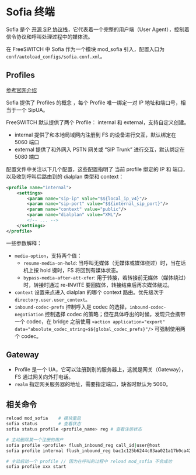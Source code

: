 # Sofia 终端

Sofia 是个 [开源 SIP 协议栈](https://github.com/freeswitch/sofia-sip)，它代表着一个完整的用户端（User Agent），控制着信令协议和呼叫处理过程中的媒体流。

在 FreeSWITCH 中 Sofia 作为一个模块 mod_sofia 引入，配置入口为 `conf/autoload_configs/sofia.conf.xml`。

## Profiles

[参考官网介绍](https://freeswitch.org/confluence/display/FREESWITCH/Configuring+FreeSWITCH#ConfiguringFreeSWITCH-SIPProfilessip-profiles)

Sofia 提供了 Profiles 的概念 ，每个 Profile 唯一绑定一对 IP 地址和端口号，相当于一个 SipUA。

FreeSWITCH 默认提供了两个 Profile： internal 和 external，支持自定义创建。

- internal 提供了和本地局域网内注册到 FS 的设备进行交互，默认绑定在 5060 端口
- external 提供了和外网入 PSTN 网关或 “SIP Trunk” 进行交互，默认绑定在 5080 端口

配置文件中关注以下几个配置，这些配置指明了 当前 profile 绑定的 IP 和 端口，以及收到呼叫后路由到的 dialplan 类型和 context：

```xml
<profile name="internal">
    <settings>
        <param name="sip-ip" value="$${local_ip_v4}"/>
        <param name="sip-port" value="$${internal_sip_port}"/>
        <param name="context" value="public"/>
        <param name="dialplan" value="XML"/>
        <!-- ... -->
    </settings>
</profile>
```

一些参数解释：

- `media-option`，支持两个值：
    - `resume-media-on-hold`: 当呼叫无媒体（无媒体或媒体绕过）时，当在话机上按 hold 键时，FS 将回到有媒体状态。
    - `bypass-media-after-att-xfer`: 用于转接，若转接前无媒体（媒体绕过）时，转接时通过 re-INVITE 要回媒体，转接结束后再次媒体绕过。
- `context` 设置来点进入 dialplan 的哪个 context 路由。优先级次于 `directory.user.user_context`。
- `inbound-codec-prefs` 控制呼入是 codec 的选择，`inbound-codec-negotiation` 控制选择 codec 的策略；但在具体呼出的时候，发现只会携带一个 codec，在 bridge 之前使用 `<action application="export" data="absolute_codec_string=$${global_codec_prefs}"/>` 可强制使用两个 codec。

## Gateway

- Profile 是一个 UA，它可以注册到别的服务器上，这就是网关（Gateway），FS 通过网关向外打电话。
- `realm` 指定网关服务器的地址，需要指定端口，缺省时默认为 5060。

## 相关命令

```sh
reload mod_sofia    # 模块重启
sofia status        # 查看状态
sofia status profile <profile_name> reg # 查看注册状态

# 主动删除某一个注册的用户
sofia profile <profile> flush_inbound_reg call_id|user@host
sofia profile internal flush_inbound_reg bac1c125b6244c83aa021a17b0ca42b4

# 主动启动一个 profile // 因为在呼叫的过程中 reload mod_sofia 不会成功
sofia profile xxx start
```

##
